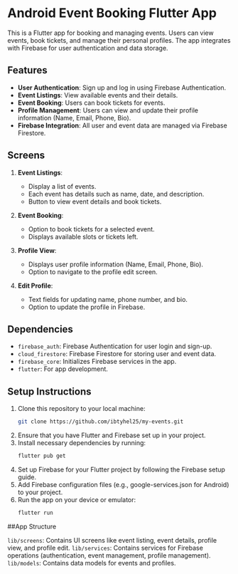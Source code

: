 # Android Event Booking Flutter App

This is a Flutter app for booking and managing events. Users can view events, book tickets, and manage their personal profiles. The app integrates with Firebase for user authentication and data storage.

## Features

- **User Authentication**: Sign up and log in using Firebase Authentication.
- **Event Listings**: View available events and their details.
- **Event Booking**: Users can book tickets for events.
- **Profile Management**: Users can view and update their profile information (Name, Email, Phone, Bio).
- **Firebase Integration**: All user and event data are managed via Firebase Firestore.

## Screens

1. **Event Listings**: 
   - Display a list of events.
   - Each event has details such as name, date, and description.
   - Button to view event details and book tickets.

2. **Event Booking**:
   - Option to book tickets for a selected event.
   - Displays available slots or tickets left.

3. **Profile View**:
   - Displays user profile information (Name, Email, Phone, Bio).
   - Option to navigate to the profile edit screen.

4. **Edit Profile**:
   - Text fields for updating name, phone number, and bio.
   - Option to update the profile in Firebase.

## Dependencies

- `firebase_auth`: Firebase Authentication for user login and sign-up.
- `cloud_firestore`: Firebase Firestore for storing user and event data.
- `firebase_core`: Initializes Firebase services in the app.
- `flutter`: For app development.

## Setup Instructions

1. Clone this repository to your local machine:
   ```bash
   git clone https://github.com/ibtyhel25/my-events.git
   ```
2. Ensure that you have Flutter and Firebase set up in your project.
4. Install necessary dependencies by running:
   ```bash
   flutter pub get
   ```
5. Set up Firebase for your Flutter project by following the Firebase setup guide.
6. Add Firebase configuration files (e.g., google-services.json for Android) to your project.
7. Run the app on your device or emulator:
   ```bash
   flutter run
   ```
   
##App Structure

`lib/screens`: Contains UI screens like event listing, event details, profile view, and profile edit.
`lib/services`: Contains services for Firebase operations (authentication, event management, profile management).
`lib/models`: Contains data models for events and profiles.
   
